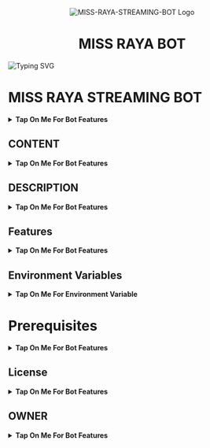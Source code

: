 <p align="center">
  <img src="" alt="MISS-RAYA-STREAMING-BOT Logo">
</p>
<h1 align="center">
  MISS RAYA BOT
</h1>

![Typing SVG](https://readme-typing-svg.herokuapp.com/?lines=Welcome+To+MISS-RAYA-STREAMING+BOT;A+Highly+Advance+File+Store+Bot;Made+By+Yt-@TechRewindEditz!;With+Link+Conversion+Feature+Stream/Download+Link+Website+Movies+Streaming+Features;A+Bot+With+Fully+Advanced+Feature!;Thank+You!)
</p>

# MISS RAYA STREAMING BOT
<b><details><summary>Tap On Me For Bot Features</summary>
A Python-based bot to convert Terabox links to direct media download links and stream them using MXPlayer.
</b>
</details>

## CONTENT
<b><details><summary>Tap On Me For Bot Features</summary>
- [x]  Description
- [x]  Features
- [x]  Prerequisites
- [x]  Setup
- [x]  License
</b>
</details>


## DESCRIPTION
<b><details><summary>Tap On Me For Bot Features</summary>
The Terabox Link Converter Bot is a Python-based tool designed to convert Terabox file links into direct media download links. Additionally, it provides an option to stream the media directly using MXPlayer. This bot simplifies the process of accessing media files hosted on Terabox by generating direct links that can be easily shared or streamed.
</b>
</details>

## Features
<b><details><summary>Tap On Me For Bot Features</summary>
 
- [x]Link Conversion: 
Converts Terabox links to direct download links
- [x] MXPlayer Streaming: 
Offers an option to stream media files using MXPlayer.
- [x] User-Friendly: 
Simple command-line interface for easy operation.
- [x] Extensible: 
Modular code structure for easy enhancements and additional features
- [x] Website Moveis Streaming:
      Advance Features an to stream media files using Websites link of any Movies. (LIMITED URL)
      
- [x] Install MYPLAYER
- [x] MORE FEATURES COMING SOON
</b>
</details>

## Environment Variables
<b><details><summary>Tap On Me For Environment Variable</summary>

- `API_ID` : Get From [my.telegram.org](https://my.telegram.org)
- `API_HASH` : Get From [my.telegram.org](https://my.telegram.org)
- `BOT_TOKEN` : Get From [BotFather](https://telegram.me/BotFather)
- `BOT_USERNAME` : Your Bot Username Without @
- `DB_URI` : Mongodb Database Url For Main Bot [Tutorial Watch Here](https://youtu.be/DAHRmFdw99o)
- `CLONE_DB_URI` : Mongodb Database Url For Clone Bot [Tutorial Watch Here](https://youtu.be/DAHRmFdw99o)
- `ADMINS` : It mean Admin/Owner Id For Broadcasting Message.
- `LOG_CHANNEL` : Log channel id start with -100xxxxxx
- `URL` : Your Server App Link With https:// and in last make sure one / is given.
- `AUTO_DELETE` : Time In Minutes
- `AUTO_DELETE_TIME` : Time In Seconds
- `PYTHON_VERSION` : This Variable Is Only For Render, Value IS `3.10.8`
- `PORT` : This Variable Is Only For Render, Value IS `8080` `8000`
</b>
</details>


# Prerequisites
<b><details><summary>Tap On Me For Bot Features</summary>
- [x]  Python 3.x
- [x]  pip (Python package installer)
- [x]  MXPlayer (installed on your system and added to the system PATH)
</b>
</details>

## License
<b><details><summary>Tap On Me For Bot Features</summary>
This project is licensed under the MIT License.
</b>
</details>

## OWNER 
<b><details><summary>Tap On Me For Bot Features</summary>
 Written By [TechRewindEditz] 
[https://github.com/TechRewindEditz]

## ©️TechRewindEditz

</b>
</details>
 
 
